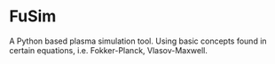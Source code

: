 # FuSim
A Python based plasma simulation tool. Using basic concepts found in certain equations, i.e. Fokker-Planck, Vlasov-Maxwell.
